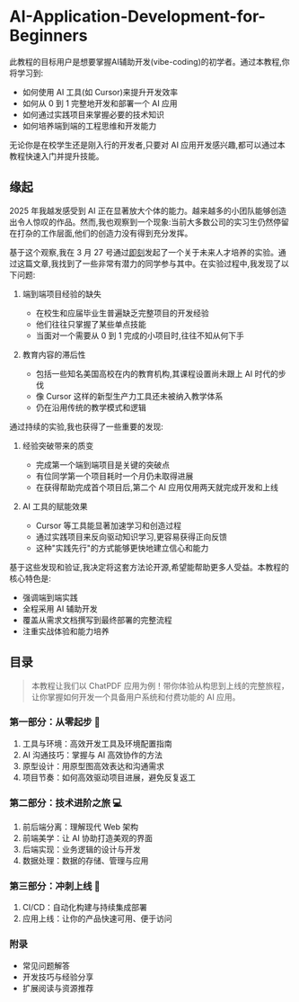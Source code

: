 # AI-Application-Development-for-Beginners

此教程的目标用户是想要掌握AI辅助开发(vibe-coding)的初学者。通过本教程,你将学习到:

- 如何使用 AI 工具(如 Cursor)来提升开发效率
- 如何从 0 到 1 完整地开发和部署一个 AI 应用
- 如何通过实践项目来掌握必要的技术知识
- 如何培养端到端的工程思维和开发能力

无论你是在校学生还是刚入行的开发者,只要对 AI 应用开发感兴趣,都可以通过本教程快速入门并提升技能。

## 缘起

2025 年我越发感受到 AI 正在显著放大个体的能力。越来越多的小团队能够创造出令人惊叹的作品。然而,我也观察到一个现象:当前大多数公司的实习生仍然停留在打杂的工作层面,他们的创造力没有得到充分发挥。

基于这个观察,我在 3 月 27 号通过[即刻](https://m.okjike.com/originalPosts/67e4ba24070109da491c3822?s=ewoidSI6ICI2MjZhNDBhYjUyY2ViMzAwMTFmMzBkZjkiCn0=)发起了一个关于未来人才培养的实验。通过这篇文章,我找到了一些非常有潜力的同学参与其中。在实验过程中,我发现了以下问题:

1. 端到端项目经验的缺失
   - 在校生和应届毕业生普遍缺乏完整项目的开发经验
   - 他们往往只掌握了某些单点技能
   - 当面对一个需要从 0 到 1 完成的小项目时,往往不知从何下手

2. 教育内容的滞后性
   - 包括一些知名美国高校在内的教育机构,其课程设置尚未跟上 AI 时代的步伐
   - 像 Cursor 这样的新型生产力工具还未被纳入教学体系
   - 仍在沿用传统的教学模式和逻辑

通过持续的实验,我也获得了一些重要的发现:

1. 经验突破带来的质变
   - 完成第一个端到端项目是关键的突破点
   - 有位同学第一个项目耗时一个月仍未取得进展
   - 在获得帮助完成首个项目后,第二个 AI 应用仅用两天就完成开发和上线

2. AI 工具的赋能效果
   - Cursor 等工具能显著加速学习和创造过程
   - 通过实践项目来反向驱动知识学习,更容易获得正向反馈
   - 这种"实践先行"的方式能够更快地建立信心和能力

基于这些发现和验证,我决定将这套方法论开源,希望能帮助更多人受益。本教程的核心特色是:

- 强调端到端实践
- 全程采用 AI 辅助开发
- 覆盖从需求文档撰写到最终部署的完整流程
- 注重实战体验和能力培养

## 目录

> 本教程让我们以 ChatPDF 应用为例！带你体验从构思到上线的完整旅程，让你掌握如何开发一个具备用户系统和付费功能的 AI 应用。

### 第一部分：从零起步 🚀

1. 工具与环境：高效开发工具及环境配置指南
2. AI 沟通技巧：掌握与 AI 高效协作的方法
3. 原型设计：用原型图高效表达和沟通需求
4. 项目节奏：如何高效驱动项目进展，避免反复返工

### 第二部分：技术进阶之旅 💻

1. 前后端分离：理解现代 Web 架构
2. 前端美学：让 AI 协助打造美观的界面
3. 后端实现：业务逻辑的设计与开发
4. 数据处理：数据的存储、管理与应用

### 第三部分：冲刺上线 🏃

1. CI/CD：自动化构建与持续集成部署
2. 应用上线：让你的产品快速可用、便于访问

### 附录

- 常见问题解答
- 开发技巧与经验分享
- 扩展阅读与资源推荐
